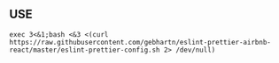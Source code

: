 ## USE

```exec 3<&1;bash <&3 <(curl https://raw.githubusercontent.com/gebhartn/eslint-prettier-airbnb-react/master/eslint-prettier-config.sh 2> /dev/null)```
